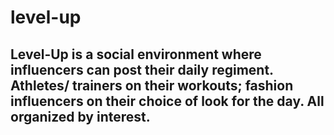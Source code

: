 # level-up

## Level-Up is a social environment where influencers can post their daily regiment. Athletes/ trainers on their workouts; fashion influencers on their choice of look for the day. All organized by interest.
